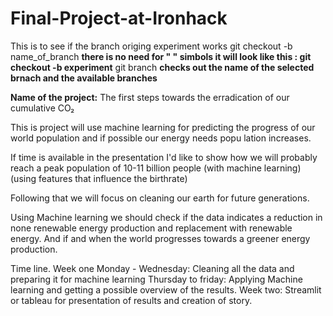 # Final-Project-at-Ironhack
This is to see if the branch origing experiment works
git checkout -b name_of_branch **there is no need for  " " simbols it will look like this : git checkout -b experiment**
git branch **checks out the name of the selected brnach and the available branches**


**Name of the project:** The first steps towards the erradication of our cumulative CO₂ 

This is project will use machine learning for predicting the progress of our world population and if possible our energy needs popu lation increases.

If time is available in the presentation I'd like to show how we will probably reach a peak population of 10-11 billion people (with machine learning) (using features that influence the birthrate)


Following that we will focus on cleaning our earth for future generations. 

Using Machine learning we should check if the data indicates a reduction in none renewable energy production and replacement with renewable energy. And if and when the world progresses towards a greener energy production. 

Time line. 
Week one 
Monday - Wednesday: Cleaning all the data and preparing it for machine learning 
Thursday to friday: Applying Machine learning and getting a possible overview of the results. 
Week two:
Streamlit or tableau for presentation of results and creation of story. 